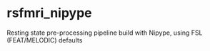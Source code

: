 # rsfmri_nipype
Resting state pre-processing pipeline build with Nipype, using FSL (FEAT/MELODIC) defaults
